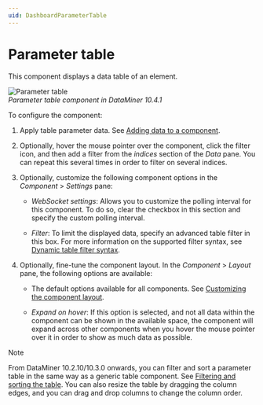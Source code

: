 ```yaml
---
uid: DashboardParameterTable
---
```


# Parameter table

This component displays a data table of an element.

![Parameter table](~/dataminer/images/Parameter_Table.png)<br>*Parameter table component in DataMiner 10.4.1*

To configure the component:

1. Apply table parameter data. See [Adding data to a component](xref:Adding_data_to_component).

1. Optionally, hover the mouse pointer over the component, click the filter icon, and then add a filter from the *indices* section of the *Data* pane. You can repeat this several times in order to filter on several indices.

1. Optionally, customize the following component options in the *Component* > *Settings* pane:

   - *WebSocket settings*: Allows you to customize the polling interval for this component. To do so, clear the checkbox in this section and specify the custom polling interval.

   - *Filter*: To limit the displayed data, specify an advanced table filter in this box. For more information on the supported filter syntax, see [Dynamic table filter syntax](xref:Dynamic_table_filter_syntax).

1. Optionally, fine-tune the component layout. In the *Component* > *Layout* pane, the following options are available:

   - The default options available for all components. See [Customizing the component layout](xref:Customize_Component_Layout).

   - *Expand on hover*: If this option is selected, and not all data within the component can be shown in the available space, the component will expand across other components when you hover the mouse pointer over it in order to show as much data as possible.

> [!NOTE]
> From DataMiner 10.2.10/10.3.0 onwards, you can filter and sort a parameter table in the same way as a generic table component. See [Filtering and sorting the table](xref:DashboardTable). You can also resize the table by dragging the column edges, and you can drag and drop columns to change the column order.
